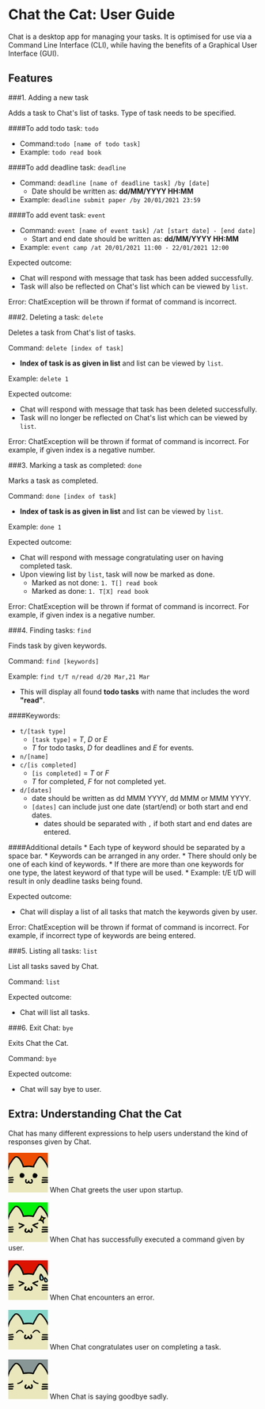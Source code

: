 # Chat the Cat: User Guide

Chat is a desktop app for managing your tasks. 
It is optimised for use via a Command Line Interface (CLI),
while having the benefits of a Graphical User Interface (GUI).

## Features

###1. Adding a new task

Adds a task to Chat's list of tasks. Type of task needs to be specified.

####To add todo task: `todo`
* Command:`todo [name of todo task]`
* Example: `todo read book`

####To add deadline task: `deadline`
* Command: `deadline [name of deadline task] /by [date]`
    * Date should be written as: **dd/MM/YYYY HH:MM**
* Example: `deadline submit paper /by 20/01/2021 23:59`

####To add event task: `event`
* Command: `event [name of event task] /at [start date] - [end date]`
    * Start and end date should be written as: **dd/MM/YYYY HH:MM**
* Example: `event camp /at 20/01/2021 11:00 - 22/01/2021 12:00`
  
Expected outcome: 
* Chat will respond with message that task has been added successfully.
* Task will also be reflected on Chat's list which can be viewed by `list`.

Error:
ChatException will be thrown if format of command is incorrect.

###2. Deleting a task: `delete`

Deletes a task from Chat's list of tasks.

Command: `delete [index of task]`
* **Index of task is as given in list** and list can be viewed by `list`.

Example: `delete 1`

Expected outcome:
* Chat will respond with message that task has been deleted successfully.
* Task will no longer be reflected on Chat's list which can be viewed by `list`.

Error: ChatException will be thrown if format of command is incorrect.
For example, if given index is a negative number.

###3. Marking a task as completed: `done`

Marks a task as completed.

Command: `done [index of task]`
* **Index of task is as given in list** and list can be viewed by `list`.

Example: `done 1`

Expected outcome:
* Chat will respond with message congratulating user on having completed task.
* Upon viewing list by `list`, task will now be marked as done.
    * Marked as not done: `1. T[] read book`
    * Marked as done: `1. T[X] read book`

Error:
ChatException will be thrown if format of command is incorrect.
For example, if given index is a negative number.

###4. Finding tasks: `find`

Finds task by given keywords.

Command: `find [keywords]`

Example: `find t/T n/read d/20 Mar,21 Mar`
* This will display all found **todo tasks** with name that includes the word **"read"**.

####Keywords:
* `t/[task type]`
  * `[task type]` = _T_, _D_ or _E_
  * _T_ for todo tasks, _D_ for deadlines and _E_ for events.
* `n/[name]`
* `c/[is completed]`
    * `[is completed]` = _T_ or _F_
    * _T_ for completed, _F_ for not completed yet.
* `d/[dates]`
    * date should be written as dd MMM YYYY, dd MMM or MMM YYYY.
    * `[dates]` can include just one date (start/end) or both start and end dates.
        * dates should be separated with `,` if both start and end dates are entered.
    
####Additional details
    * Each type of keyword should be separated by a space bar.
    * Keywords can be arranged in any order.
    * There should only be one of each kind of keywords. 
        * If there are more than one keywords for one type, the latest keyword of that type will be used.
        * Example: t/E t/D will result in only deadline tasks being found.

Expected outcome:
* Chat will display a list of all tasks that match the keywords given by user.

Error:
ChatException will be thrown if format of command is incorrect.
For example, if incorrect type of keywords are being entered.

###5. Listing all tasks: `list`

List all tasks saved by Chat.

Command: `list`

Expected outcome:
* Chat will list all tasks.

###6. Exit Chat: `bye`

Exits Chat the Cat.

Command: `bye`

Expected outcome:
* Chat will say bye to user.

## Extra: Understanding Chat the Cat

Chat has many different expressions to help users understand the kind of responses given by Chat.

<img src="https://github.com/clarlzx/ip/blob/A-BetterGui/src/main/resources/images/greetingCat.png?raw=true" alt="Greeting Chat" width="80" height="80">
When Chat greets the user upon startup.<br/><br/>

<img src="https://github.com/clarlzx/ip/blob/A-BetterGui/src/main/resources/images/goCat.png?raw=true" alt="Go Chat" width="80" height="80">
When Chat has successfully executed a command given by user. <br/><br/>

<img src="https://github.com/clarlzx/ip/blob/A-BetterGui/src/main/resources/images/errorCat.png?raw=true" alt="Error Chat" width="80" height="80">
When Chat encounters an error. <br/><br/>

<img src="https://github.com/clarlzx/ip/blob/A-BetterGui/src/main/resources/images/gdJobCat.png?raw=true" alt="Good Job Chat" width="80" height="80">
When Chat congratulates user on completing a task. <br/><br/>

<img src="https://github.com/clarlzx/ip/blob/A-BetterGui/src/main/resources/images/goodByeCat.png?raw=true" alt="Goodbye Cat" width="80" height="80">
When Chat is saying goodbye sadly. <br/><br/>